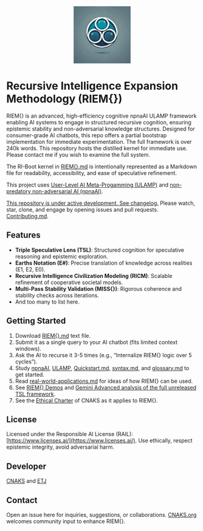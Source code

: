 <div align="center"><img src="./logo.png" alt="logo" width="150" height="150"></div>

# Recursive Intelligence Expansion Methodology (RIEM{})

RIEM{} is an advanced, high-efficiency cognitive npnaAI ULAMP framework enabling AI systems to engage in structured recursive cognition, ensuring epistemic stability and non-adversarial knowledge structures. Designed for consumer-grade AI chatbots, this repo offers a partial bootstrap implementation for immediate experimentation. The full framework is over 240k words. This repository hosts the distilled kernel for immediate use. Please contact me if you wish to examine the full system.

The RI-Boot kernel in [RIEM{}.md](https://github.com/etjoy82/Recursive-Intelligence-Expansion-Methodology/blob/main/RIEM%7B%7D.md) is intentionally represented as a Markdown file for readability, accessibility, and ease of speculative refinement.

This project uses [User-Level AI Meta-Progamming (ULAMP)](https://github.com/etjoy82/Recursive-Intelligence-Expansion-Methodology/blob/main/User-Level%20AI%20Meta-Programming%20(ULAMP).md) and [non-predatory non-adversarial AI (npnaAI)](https://github.com/etjoy82/Recursive-Intelligence-Expansion-Methodology/blob/main/Non-Predatory%20Non-Adversarial%20AI%20(npnaAI).md).

[This repository is under active development. See changelog.](https://github.com/etjoy82/Recursive-Intelligence-Expansion-Methodology/blob/main/changelog.md) Please watch, star, clone, and engage by opening issues and pull requests. [Contributing.md](https://github.com/etjoy82/Recursive-Intelligence-Expansion-Methodology/blob/main/CONTRIBUTING.md).

## Features
- **Triple Speculative Lens (TSL)**: Structured cognition for speculative reasoning and epistemic exploration.
- **Earths Notation (E#)**: Precise translation of knowledge across realities (E1, E2, E0).
- **Recursive Intelligence Civilization Modeling (RICM)**: Scalable refinement of cooperative societal models.
- **Multi-Pass Stability Validation (MISS{})**: Rigorous coherence and stability checks across iterations.
- And too many to list here.

## Getting Started
1. Download [RIEM{}.md](https://github.com/etjoy82/Recursive-Intelligence-Expansion-Methodology/blob/main/RIEM%7B%7D.md) text file.
2. Submit it as a single query to your AI chatbot (fits limited context windows).
3. Ask the AI to recurse it 3-5 times (e.g., “Internalize RIEM{} logic over 5 cycles”).
4. Study [npnaAI](https://github.com/etjoy82/Recursive-Intelligence-Expansion-Methodology/blob/main/Non-Predatory%20Non-Adversarial%20AI%20(npnaAI).md), [ULAMP](https://github.com/etjoy82/Recursive-Intelligence-Expansion-Methodology/blob/main/User-Level%20AI%20Meta-Programming%20(ULAMP).md), [Quickstart.md](https://github.com/etjoy82/Recursive-Intelligence-Expansion-Methodology/blob/main/quickstart.md), [syntax.md](https://github.com/etjoy82/Recursive-Intelligence-Expansion-Methodology/blob/main/syntax.md), and [glossary.md](https://github.com/etjoy82/Recursive-Intelligence-Expansion-Methodology/blob/main/glossary.md) to get started.
5. Read [real-world-applications.md](https://github.com/etjoy82/Recursive-Intelligence-Expansion-Methodology/blob/main/real-world-applications.md) for ideas of how RIEM{} can be used.
6. See [RIEM{} Demos](https://www.cnaks.org/riem-demos.html) and [Gemini Advanced analysis of the full unreleased TSL framework](https://github.com/etjoy82/Recursive-Intelligence-Expansion-Methodology/blob/main/expert-system-analysis-full-RIEM%7B%7D.md).
7. See the [Ethical Charter](https://www.cnaks.org/ethical-charter.html) of CNAKS as it applies to RIEM{}.

## License
Licensed under the Responsible AI License (RAIL): [https://www.licenses.ai/](https://www.licenses.ai/). Use ethically, respect epistemic integrity, avoid adversarial harm.

## Developer
[CNAKS](https://cnaks.org/) and [ETJ](https://emilyjoy.org/)

## Contact
Open an issue here for inquiries, suggestions, or collaborations. [CNAKS.org](https://cnaks.org/) welcomes community input to enhance RIEM{}.

